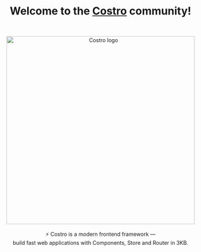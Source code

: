 <h1 align="center">Welcome to the <a href="https://costro.js.org">Costro</a> community!</h1>
<br/>
<p align="center">
  <img src="https://yoriiis.github.io/cdn/static/costro/costro-1280.png" alt="Costro logo" width="500" />
  <br/><br/>
  ⚡ Costro is a modern frontend framework &mdash;
  <br/>
  build fast web applications with Components, Store and Router in 3KB.
  <br/><br/>
</p>
